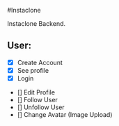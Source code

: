 #Instaclone

Instaclone Backend.

## User:

- [x] Create Account
- [x] See profile
- [x] Login
- [] Edit Profile
- [] Follow User
- [] Unfollow User
- [] Change Avatar (Image Upload)
